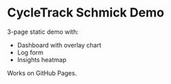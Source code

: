 # CycleTrack Schmick Demo

3-page static demo with:
- Dashboard with overlay chart
- Log form
- Insights heatmap

Works on GitHub Pages.
